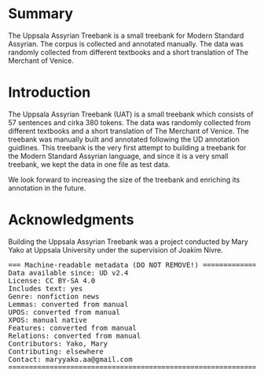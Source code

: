 # Summary

The Uppsala Assyrian Treebank is a small treebank for Modern Standard Assyrian. The corpus is collected and annotated manually. The data was randomly collected from different textbooks and a short translation of The Merchant of Venice.

# Introduction

The Uppsala Assyrian Treebank (UAT) is a small treebank which consists of 57 sentences and cirka 380 tokens. The data was randomly collected from different textbooks and a short translation of The Merchant of Venice. 
The treebank was manually built and annotated following the UD annotation guidlines.
This treebank is the very first attempt to building a treebank for the Modern Standard Assyrian language, and since it is a very small treebank, we kept the data in one file as test data. 

We look forward to increasing the size of the treebank and enriching its annotation in the future.

# Acknowledgments

Building the Uppsala Assyrian Treebank was a project conducted by Mary Yako at Uppsala University under the supervision of Joakim Nivre.

<pre>
=== Machine-readable metadata (DO NOT REMOVE!) ================================
Data available since: UD v2.4
License: CC BY-SA 4.0
Includes text: yes
Genre: nonfiction news
Lemmas: converted from manual
UPOS: converted from manual
XPOS: manual native
Features: converted from manual
Relations: converted from manual
Contributors: Yako, Mary
Contributing: elsewhere
Contact: maryyako.aa@gmail.com
===============================================================================
</pre>
